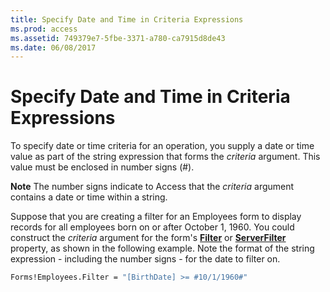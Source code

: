 ```yaml
---
title: Specify Date and Time in Criteria Expressions
ms.prod: access
ms.assetid: 749379e7-5fbe-3371-a780-ca7915d8de43
ms.date: 06/08/2017
---
```



# Specify Date and Time in Criteria Expressions

To specify date or time criteria for an operation, you supply a date or time value as part of the string expression that forms the  _criteria_ argument. This value must be enclosed in number signs (#).


 **Note**  The number signs indicate to Access that the  _criteria_ argument contains a date or time within a string.


Suppose that you are creating a filter for an Employees form to display records for all employees born on or after October 1, 1960. You could construct the  _criteria_ argument for the form's **[Filter](form-filter-property-access.md)** or **[ServerFilter](form-serverfilter-property-access.md)** property, as shown in the following example. Note the format of the string expression - including the number signs - for the date to filter on.




```vb
Forms!Employees.Filter = "[BirthDate] >= #10/1/1960#"
```


